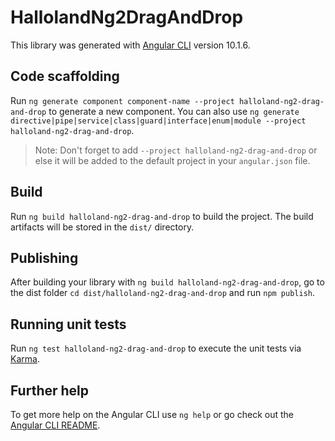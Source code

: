# HallolandNg2DragAndDrop

This library was generated with [Angular CLI](https://github.com/angular/angular-cli) version 10.1.6.

## Code scaffolding

Run `ng generate component component-name --project halloland-ng2-drag-and-drop` to generate a new component. You can also use `ng generate directive|pipe|service|class|guard|interface|enum|module --project halloland-ng2-drag-and-drop`.
> Note: Don't forget to add `--project halloland-ng2-drag-and-drop` or else it will be added to the default project in your `angular.json` file. 

## Build

Run `ng build halloland-ng2-drag-and-drop` to build the project. The build artifacts will be stored in the `dist/` directory.

## Publishing

After building your library with `ng build halloland-ng2-drag-and-drop`, go to the dist folder `cd dist/halloland-ng2-drag-and-drop` and run `npm publish`.

## Running unit tests

Run `ng test halloland-ng2-drag-and-drop` to execute the unit tests via [Karma](https://karma-runner.github.io).

## Further help

To get more help on the Angular CLI use `ng help` or go check out the [Angular CLI README](https://github.com/angular/angular-cli/blob/master/README.md).
